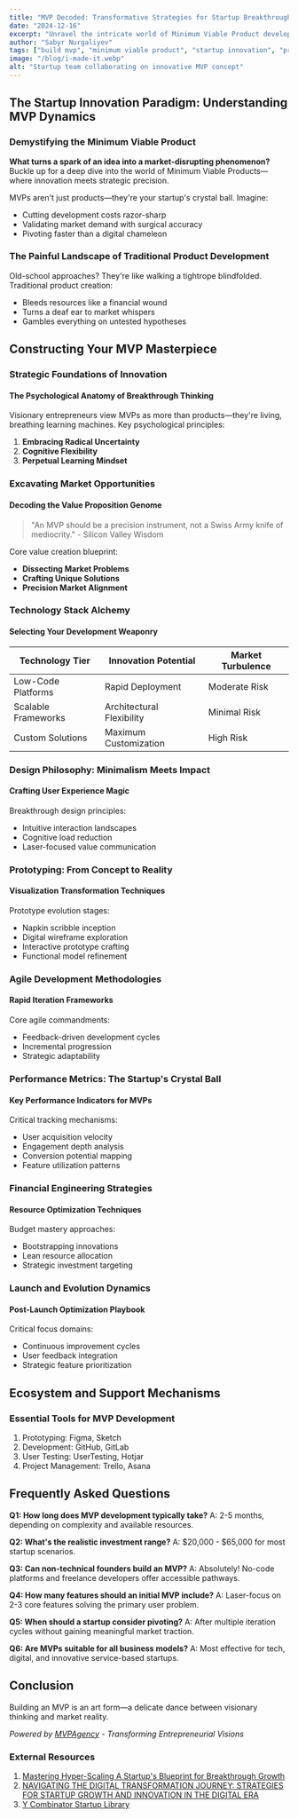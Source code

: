 ```yaml
---
title: "MVP Decoded: Transformative Strategies for Startup Breakthroughs"
date: "2024-12-16"
excerpt: "Unravel the intricate world of Minimum Viable Product development and unlock the blueprint for turning innovative ideas into market-ready solutions."
author: "Sabyr Nurgaliyev"
tags: ["build mvp", "minimum viable product", "startup innovation", "product development"]
image: "/blog/i-made-it.webp"
alt: "Startup team collaborating on innovative MVP concept"
---
```


## The Startup Innovation Paradigm: Understanding MVP Dynamics

### Demystifying the Minimum Viable Product

**What turns a spark of an idea into a market-disrupting phenomenon?** Buckle up for a deep dive into the world of Minimum Viable Products—where innovation meets strategic precision.

MVPs aren't just products—they're your startup's crystal ball. Imagine:
- Cutting development costs razor-sharp
- Validating market demand with surgical accuracy
- Pivoting faster than a digital chameleon

### The Painful Landscape of Traditional Product Development

Old-school approaches? They're like walking a tightrope blindfolded. Traditional product creation:
- Bleeds resources like a financial wound
- Turns a deaf ear to market whispers
- Gambles everything on untested hypotheses

## Constructing Your MVP Masterpiece

### Strategic Foundations of Innovation

#### The Psychological Anatomy of Breakthrough Thinking

Visionary entrepreneurs view MVPs as more than products—they're living, breathing learning machines. Key psychological principles:
1. **Embracing Radical Uncertainty**
2. **Cognitive Flexibility**
3. **Perpetual Learning Mindset**

### Excavating Market Opportunities

#### Decoding the Value Proposition Genome

> "An MVP should be a precision instrument, not a Swiss Army knife of mediocrity." - Silicon Valley Wisdom

Core value creation blueprint:
- **Dissecting Market Problems**
- **Crafting Unique Solutions**
- **Precision Market Alignment**

### Technology Stack Alchemy

#### Selecting Your Development Weaponry

| Technology Tier | Innovation Potential | Market Turbulence |
|----------------|----------------------|-------------------|
| Low-Code Platforms | Rapid Deployment | Moderate Risk |
| Scalable Frameworks | Architectural Flexibility | Minimal Risk |
| Custom Solutions | Maximum Customization | High Risk |

### Design Philosophy: Minimalism Meets Impact

#### Crafting User Experience Magic

Breakthrough design principles:
- Intuitive interaction landscapes
- Cognitive load reduction
- Laser-focused value communication

### Prototyping: From Concept to Reality

#### Visualization Transformation Techniques

Prototype evolution stages:
- Napkin scribble inception
- Digital wireframe exploration
- Interactive prototype crafting
- Functional model refinement

### Agile Development Methodologies

#### Rapid Iteration Frameworks

Core agile commandments:
- Feedback-driven development cycles
- Incremental progression
- Strategic adaptability

### Performance Metrics: The Startup's Crystal Ball

#### Key Performance Indicators for MVPs

Critical tracking mechanisms:
- User acquisition velocity
- Engagement depth analysis
- Conversion potential mapping
- Feature utilization patterns

### Financial Engineering Strategies

#### Resource Optimization Techniques

Budget mastery approaches:
- Bootstrapping innovations
- Lean resource allocation
- Strategic investment targeting

### Launch and Evolution Dynamics

#### Post-Launch Optimization Playbook

Critical focus domains:
- Continuous improvement cycles
- User feedback integration
- Strategic feature prioritization

## Ecosystem and Support Mechanisms

### Essential Tools for MVP Development

1. Prototyping: Figma, Sketch
2. Development: GitHub, GitLab
3. User Testing: UserTesting, Hotjar
4. Project Management: Trello, Asana

## Frequently Asked Questions

**Q1: How long does MVP development typically take?**
A: 2-5 months, depending on complexity and available resources.

**Q2: What's the realistic investment range?**
A: $20,000 - $65,000 for most startup scenarios.

**Q3: Can non-technical founders build an MVP?**
A: Absolutely! No-code platforms and freelance developers offer accessible pathways.

**Q4: How many features should an initial MVP include?**
A: Laser-focus on 2-3 core features solving the primary user problem.

**Q5: When should a startup consider pivoting?**
A: After multiple iteration cycles without gaining meaningful market traction.

**Q6: Are MVPs suitable for all business models?**
A: Most effective for tech, digital, and innovative service-based startups.

## Conclusion

Building an MVP is an art form—a delicate dance between visionary thinking and market reality.

*Powered by [MVPAgency](https://mvpagency.org) - Transforming Entrepreneurial Visions*

### External Resources
1. [Mastering Hyper-Scaling A Startup's Blueprint for Breakthrough Growth](https://www.linkedin.com/pulse/mastering-hyper-scaling-startups-blueprint-growth-joe-crist-yfone/)
2. [NAVIGATING THE DIGITAL TRANSFORMATION JOURNEY: STRATEGIES FOR STARTUP GROWTH AND INNOVATION IN THE DIGITAL ERA](https://fepbl.com/index.php/ijmer/article/view/881)
3. [Y Combinator Startup Library](https://www.ycombinator.com/library)
